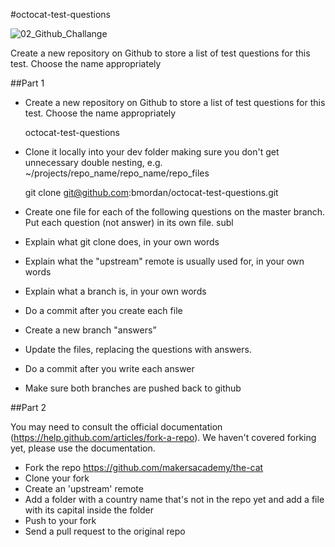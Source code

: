 #octocat-test-questions

![02_Github_Challange](http://lto.blog.ryerson.ca/files/2013/04/octocat.png)

Create a new repository on Github to store a list of test questions for this test. Choose the name appropriately

##Part 1

- Create a new repository on Github to store a list of test questions for this test. Choose the name appropriately

  octocat-test-questions

- Clone it locally into your dev folder making sure you don't get unnecessary double nesting, e.g. ~/projects/repo_name/repo_name/repo_files

  git clone git@github.com:bmordan/octocat-test-questions.git

- Create one file for each of the following questions on the master branch. Put each question (not answer) in its own file.
subl
- Explain what git clone does, in your own words
- Explain what the "upstream" remote is usually used for, in your own words
- Explain what a branch is, in your own words
- Do a commit after you create each file
- Create a new branch "answers”
- Update the files, replacing the questions with answers.
- Do a commit after you write each answer
- Make sure both branches are pushed back to github

##Part 2 

You may need to consult the official documentation (https://help.github.com/articles/fork-a-repo). We haven't covered forking yet, please use the documentation.

- Fork the repo https://github.com/makersacademy/the-cat
- Clone your fork 
- Create an 'upstream' remote
- Add a folder with a country name that's not in the repo yet and add a file with its capital inside the folder
- Push to your fork
- Send a pull request to the original repo 


